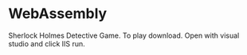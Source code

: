 # WebAssembly
Sherlock Holmes Detective Game.
To play download.
Open with visual studio and click IIS run.
